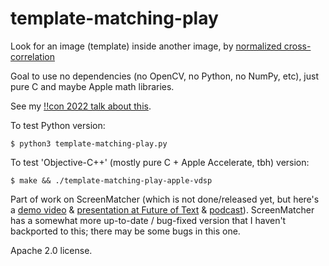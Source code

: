 # template-matching-play

Look for an image (template) inside another image, by [normalized
cross-correlation](https://scribblethink.org/Work/nvisionInterface/nip.html)

Goal to use no dependencies (no OpenCV, no Python, no NumPy, etc),
just pure C and maybe Apple math libraries.

See my [!!con 2022 talk about this](https://www.youtube.com/watch?v=fH6yjw_PlEU).

To test Python version:

```
$ python3 template-matching-play.py
```

To test 'Objective-C++' (mostly pure C + Apple Accelerate, tbh) version:

```
$ make && ./template-matching-play-apple-vdsp
```

Part of work on ScreenMatcher (which is not done/released yet, but here's a [demo
video](https://www.youtube.com/watch?v=TDhJwt7fLLs) & [presentation at
Future of Text](https://www.youtube.com/watch?v=y04EqH6x_zk) &
[podcast](https://museapp.com/podcast/73-folk-practices/)). ScreenMatcher
has a somewhat more up-to-date / bug-fixed version that I haven't
backported to this; there may be some bugs in this one.

Apache 2.0 license.
